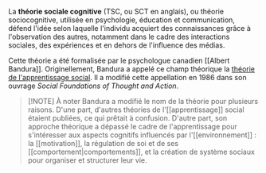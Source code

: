 La **théorie sociale cognitive** (TSC, ou SCT en anglais), ou théorie sociocognitive, utilisée en psychologie, éducation et communication, défend l'idée selon laquelle l'individu acquiert des connaissances grâce à l'observation des autres, notamment dans le cadre des interactions sociales, des expériences et en dehors de l'influence des médias.

Cette théorie a été formalisée par le psychologue canadien [[Albert Bandura]]. Originellement, Bandura a appelé ce champ théorique la [théorie de l'apprentissage social](https://fr.wikipedia.org/wiki/Th%C3%A9orie_de_l%27apprentissage_social "Théorie de l'apprentissage social"). Il a modifié cette appellation en 1986 dans son ouvrage _Social Foundations of Thought and Action_.

> [!NOTE] À noter
> Bandura a modifié le nom de la théorie pour plusieurs raisons. D'une part, d'autres théories de l'[[apprentissage]] social étaient publiées, ce qui prêtait à confusion. D'autre part, son approche théorique a dépassé le cadre de l'apprentissage pour s'intéresser aux aspects cognitifs influencés par l'[[environnement]] : la [[motivation]], la régulation de soi et de ses [[comportement|comportements]], et la création de système sociaux pour organiser et structurer leur vie.
